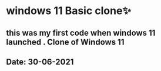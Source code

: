 # windows 11 Basic clone✨


## this was my first code when windows 11 launched . Clone of Windows 11
## Date: 30-06-2021
